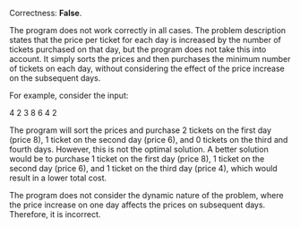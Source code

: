 Correctness: **False**.

The program does not work correctly in all cases. The problem description states that the price per ticket for each day is increased by the number of tickets purchased on that day, but the program does not take this into account. It simply sorts the prices and then purchases the minimum number of tickets on each day, without considering the effect of the price increase on the subsequent days.

For example, consider the input:

4 2 3
8 6 4 2

The program will sort the prices and purchase 2 tickets on the first day (price 8), 1 ticket on the second day (price 6), and 0 tickets on the third and fourth days. However, this is not the optimal solution. A better solution would be to purchase 1 ticket on the first day (price 8), 1 ticket on the second day (price 6), and 1 ticket on the third day (price 4), which would result in a lower total cost.

The program does not consider the dynamic nature of the problem, where the price increase on one day affects the prices on subsequent days. Therefore, it is incorrect.